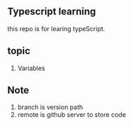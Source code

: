 ## Typescript learning
this repo is for learing typeScript.

## topic
1. Variables


## Note
1. branch is version path
2. remote is github server to store code
